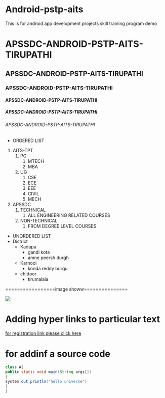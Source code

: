 # Android-pstp-aits
This is for android app development projects skill training program demo

# APSSDC-ANDROID-PSTP-AITS-TIRUPATHI
## APSSDC-ANDROID-PSTP-AITS-TIRUPATHI
### APSSDC-ANDROID-PSTP-AITS-TIRUPATHI
#### APSSDC-ANDROID-PSTP-AITS-TIRUPATHI
##### APSSDC-ANDROID-PSTP-AITS-TIRUPATHI
###### APSSDC-ANDROID-PSTP-AITS-TIRUPATHI

* ORDERED LIST
1. AITS-TPT
    1. PG
        1. MTECH
        2. MBA
    2. UG
        1. CSE
        2. ECE
        3. EEE
        4. CIVIL
        5. MECH
2. APSSDC
    1. TECHNICAL
        1. ALL ENGINEERING RELATED COURSES
    2. NON-TECHNICAL
        1. FROM DEGREE LEVEL COURSES
* UNORDERED LIST
* District
    - Kadapa
        - gandi kota
        - amne  peersh durgh
    - Karnool
        - konda reddy burgu
    - chittoor
        - tirumalala

=================image showw===============

<img src="https://akm-img-a-in.tosshub.com/indiatoday/images/story/201902/Anushka_Prabhas.jpeg?zdScaVGOTQ0haFyEzuTp4_48keXyiE8V&size=770:433">

# Adding hyper links to particular text

[for registration link please click here ](https://jnanabhumi.ap.gov.in/)

# for addinf a source code

```java
class A{
public static void main(String args[])
{
system.out.println("hello universe")
}
}
```
